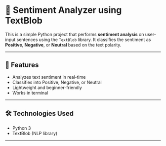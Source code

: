 # 🧠 Sentiment Analyzer using TextBlob

This is a simple Python project that performs **sentiment analysis** on user-input sentences using the `TextBlob` library. It classifies the sentiment as **Positive**, **Negative**, or **Neutral** based on the text polarity.

---

## 🚀 Features

- Analyzes text sentiment in real-time
- Classifies into Positive, Negative, or Neutral
- Lightweight and beginner-friendly
- Works in terminal

---

## 🛠️ Technologies Used

- Python 3
- TextBlob (NLP library)

---
